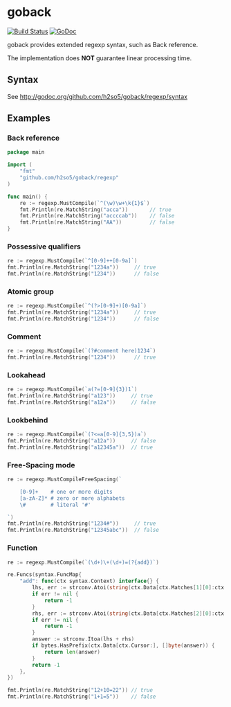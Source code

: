 goback
======

[![Build Status](https://travis-ci.org/h2so5/goback.svg)](https://travis-ci.org/h2so5/goback)
[![GoDoc](https://godoc.org/github.com/h2so5/goback/regexp?status.svg)](http://godoc.org/github.com/h2so5/goback/regexp)

goback provides extended regexp syntax, such as Back reference.

The implementation does **NOT** guarantee linear processing time.

## Syntax

See http://godoc.org/github.com/h2so5/goback/regexp/syntax

## Examples

### Back reference

```go
package main

import (
	"fmt"
	"github.com/h2so5/goback/regexp"
)

func main() {
	re := regexp.MustCompile(`^(\w)\w+\k{1}$`)
	fmt.Println(re.MatchString("acca"))       // true
	fmt.Println(re.MatchString("accccab"))    // false
	fmt.Println(re.MatchString("AA"))         // false
}
```

### Possessive qualifiers

```go
re := regexp.MustCompile(`^[0-9]++[0-9a]`)
fmt.Println(re.MatchString("1234a"))     // true
fmt.Println(re.MatchString("1234"))      // false
```

### Atomic group

```go
re := regexp.MustCompile(`^(?>[0-9]+)[0-9a]`)
fmt.Println(re.MatchString("1234a"))     // true
fmt.Println(re.MatchString("1234"))      // false
```

### Comment

```go
re := regexp.MustCompile(`(?#comment here)1234`)
fmt.Println(re.MatchString("1234"))      // true
```

### Lookahead

```go
re := regexp.MustCompile(`a(?=[0-9]{3})1`)
fmt.Println(re.MatchString("a123"))     // true
fmt.Println(re.MatchString("a12a"))     // false
```

### Lookbehind

```go
re := regexp.MustCompile(`(?<=a[0-9]{3,5})a`)
fmt.Println(re.MatchString("a12a"))     // false
fmt.Println(re.MatchString("a12345a"))  // true
```

### Free-Spacing mode

```go
re := regexp.MustCompileFreeSpacing(`

	[0-9]+    # one or more digits
	[a-zA-Z]* # zero or more alphabets
	\#        # literal '#'

`)
fmt.Println(re.MatchString("1234#"))     // true
fmt.Println(re.MatchString("12345abc"))  // false
```

### Function

```go
re := regexp.MustCompile(`(\d+)\+(\d+)=(?{add})`)

re.Funcs(syntax.FuncMap{
	"add": func(ctx syntax.Context) interface{} {
		lhs, err := strconv.Atoi(string(ctx.Data[ctx.Matches[1][0]:ctx.Matches[1][1]]))
		if err != nil {
			return -1
		}
		rhs, err := strconv.Atoi(string(ctx.Data[ctx.Matches[2][0]:ctx.Matches[2][1]]))
		if err != nil {
			return -1
		}
		answer := strconv.Itoa(lhs + rhs)
		if bytes.HasPrefix(ctx.Data[ctx.Cursor:], []byte(answer)) {
			return len(answer)
		}
		return -1
	},
})

fmt.Println(re.MatchString("12+10=22")) // true
fmt.Println(re.MatchString("1+1=5"))    // false
```
